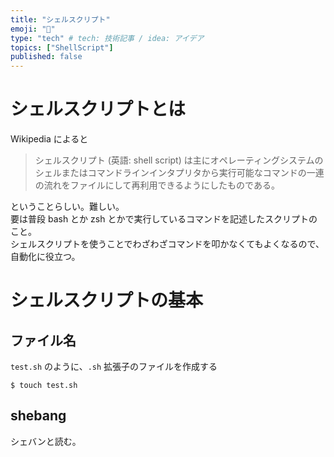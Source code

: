 ```yaml
---
title: "シェルスクリプト"
emoji: "🐚"
type: "tech" # tech: 技術記事 / idea: アイデア
topics: ["ShellScript"]
published: false
---
```

# シェルスクリプトとは
Wikipedia によると
> シェルスクリプト (英語: shell script) は主にオペレーティングシステムのシェルまたはコマンドラインインタプリタから実行可能なコマンドの一連の流れをファイルにして再利用できるようにしたものである。

ということらしい。難しい。  
要は普段 bash とか zsh とかで実行しているコマンドを記述したスクリプトのこと。  
シェルスクリプトを使うことでわざわざコマンドを叩かなくてもよくなるので、自動化に役立つ。

# シェルスクリプトの基本
## ファイル名
`test.sh` のように、`.sh` 拡張子のファイルを作成する
```shell
$ touch test.sh
```

## shebang
シェバンと読む。

